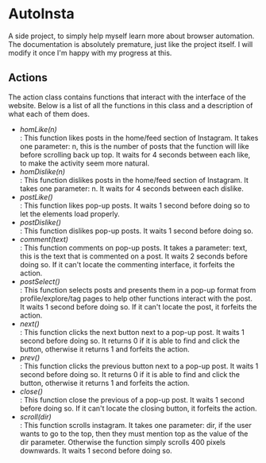 # AutoInsta
A side project, to simply help myself learn more about browser automation. The documentation is absolutely premature, just like the project itself. I will modify it once I'm happy with my progress at this.

## Actions
The action class contains functions that interact with the interface of the website. Below is a list of all the functions in this class and a description of what each of them does.
<ul>
	<!-- <li><i></i></li> -->
	<li><i>homLike(n)</i></li>: This function likes posts in the home/feed section of Instagram. It takes one parameter: n, this is the number of posts that the function will like before scrolling back up top. It waits for 4 seconds between each like, to make the activity seem more natural.
	<li><i>homDislike(n)</i></li>: This function dislikes posts in the home/feed section of Instagram. It takes one parameter: n. It waits for 4 seconds between each dislike.
	<li><i>postLike()</i></li>: This function likes pop-up posts. It waits 1 second before doing so to let the elements load properly.
	<li><i>postDislike()</i></li>: This function dislikes pop-up posts. It waits 1 second before doing so.
	<li><i>comment(text)</i></li>: This function comments on pop-up posts. It takes a parameter: text, this is the text that is commented on a post. It waits 2 seconds before doing so. If it can't locate the commenting interface, it forfeits the action.
	<li><i>postSelect()</i></li>: This function selects posts and presents them in a pop-up format from profile/explore/tag pages to help other functions interact with the post. It waits 1 second before doing so. If it can't locate the post, it forfeits the action.
	<li><i>next()</i></li>: This function clicks the next button next to a pop-up post. It waits 1 second before doing so. It returns 0 if it is able to find and click the button, otherwise it returns 1 and forfeits the action.
	<li><i>prev()</i></li>: This function clicks the previous button next to a pop-up post. It waits 1 second before doing so. It returns 0 if it is able to find and click the button, otherwise it returns 1 and forfeits the action.
	<li><i>close()</i></li>: This function close the previous of a pop-up post. It waits 1 second before doing so. If it can't locate the closing button, it forfeits the action.
	<li><i>scroll(dir)</i></li>: This function scrolls instagram. It takes one parameter: dir, if the user wants to go to the top, then they must mention top as the value of the dir parameter. Otherwise the function simply scrolls 400 pixels downwards. It waits 1 second before doing so.
</ul>
